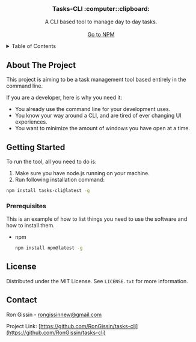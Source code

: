 <!-- PROJECT LOGO -->
<br />
<div align="center">
  <h3 align="center">Tasks-CLI :computer::clipboard:</h3>

  <p align="center">
    A CLI based tool to manage day to day tasks.
    <br />
    <br />
    <a href="[https://www.npmjs.com/package/tasks-cli](https://www.npmjs.com/package/tasks-cli)">Go to NPM</a>
  </p>
</div>



<!-- TABLE OF CONTENTS -->
<details>
  <summary>Table of Contents</summary>
  <ol>
    <li>
      <a href="#about-the-project">About The Project</a>
      <ul>
        <li><a href="#built-with">Built With</a></li>
      </ul>
    </li>
    <li>
      <a href="#getting-started">Getting Started</a>
      <ul>
        <li><a href="#installation">Installation</a></li>
      </ul>
    </li>
    <li><a href="#usage">Usage</a></li>
    <li><a href="#contributing">Contributing</a></li>
    <li><a href="#license">License</a></li>
    <li><a href="#contact">Contact</a></li>
  </ol>
</details>



<!-- ABOUT THE PROJECT -->
## About The Project

This project is aiming to be a task management tool based entirely in the command line.

If you are a developer, here is why you need it:
* You already use the command line for your development uses.
* You know your way around a CLI, and are tired of ever changing UI experiences.
* You want to minimize the amount of windows you have open at a time.

<!-- GETTING STARTED -->
## Getting Started

To run the tool, all you need to do is:
1. Make sure you have node.js running on your machine.
2. Run following installation command:
  ```sh
  npm install tasks-cli@latest -g
  ```

### Prerequisites

This is an example of how to list things you need to use the software and how to install them.
* npm
  ```sh
  npm install npm@latest -g
  ```
  
<!-- LICENSE -->
## License

Distributed under the MIT License. See `LICENSE.txt` for more information.

<!-- CONTACT -->
## Contact

Ron Gissin - rongissinnew@gmail.com

Project Link: [https://github.com/RonGissin/tasks-cli](https://github.com/RonGissin/tasks-cli)
